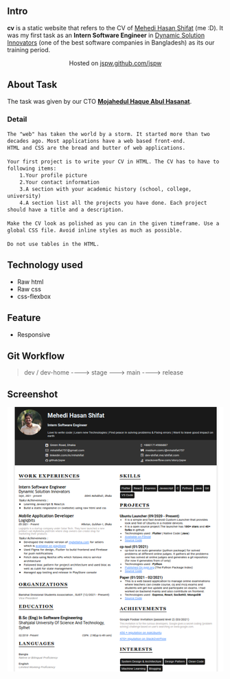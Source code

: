 ## Intro

**cv** is a static website that refers to the CV of [Mehedi Hasan Shifat](https://www.github.com/jspw) (me :D). It was my first task as an **Intern Software Engineer** in [Dynamic Solution Innovators](http://dsinnovators.com/) (one of the best software companies in Bangladesh) as its our training period.

<p align='center'>Hosted on <a href="https://jspw.github.io/cv/">jspw.github.com/jspw</a></p>

## About Task

The task was given by our CTO [**Mojahedul Haque Abul Hasanat**](http://dsinnovators.com/masum.html).

### Detail

```
The "web" has taken the world by a storm. It started more than two decades ago. Most applications have a web based front-end.
HTML and CSS are the bread and butter of web applications.

Your first project is to write your CV in HTML. The CV has to have to following items:
    1.Your profile picture
    2.Your contact information
    3.A section with your academic history (school, college, university)
    4.A section list all the projects you have done. Each project should have a title and a description.

Make the CV look as polished as you can in the given timeframe. Use a global CSS file. Avoid inline styles as much as possible.

Do not use tables in the HTML.

```

## Technology used

- Raw html
- Raw css
- css-flexbox

## Feature

- Responsive

## Git Workflow

> dev / dev-home ----> stage --->  main ----> release

## Screenshot

![](assets/ss/cv.png)
